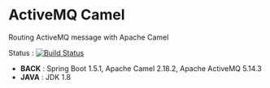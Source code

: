# ActiveMQ Camel
Routing ActiveMQ message with Apache Camel

Status : [![Build Status](https://travis-ci.org/axeldlv/activemqcamel.svg?branch=master)](https://travis-ci.org/axeldlv/activemqcamel)

- **BACK** : Spring Boot 1.5.1, Apache Camel 2.18.2, Apache ActiveMQ 5.14.3
- **JAVA** : JDK 1.8
